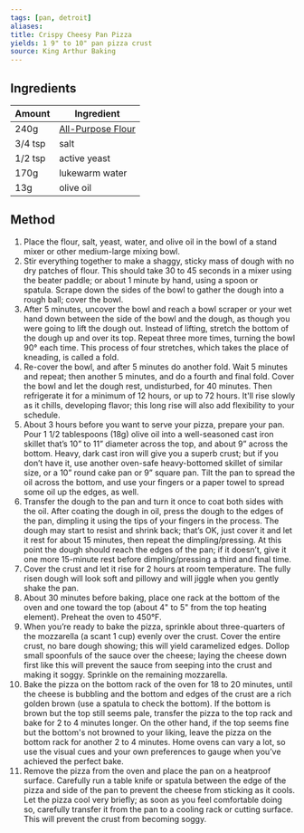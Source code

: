 ```yaml
---
tags: [pan, detroit]
aliases: 
title: Crispy Cheesy Pan Pizza
yields: 1 9" to 10" pan pizza crust
source: King Arthur Baking
---
```

## Ingredients 
| Amount  | Ingredient        |
| ------- | ----------------- |
| 240g    | [All-Purpose Flour](/reference/flour#all-purpose) |
| 3/4 tsp | salt              |
| 1/2 tsp | active yeast      |
| 170g    | lukewarm water    |
| 13g     | olive oil         |

## Method
1. Place the flour, salt, yeast, water, and olive oil in the bowl of a stand mixer or other medium-large mixing bowl.
2. Stir everything together to make a shaggy, sticky mass of dough with no dry patches of flour. This should take 30 to 45 seconds in a mixer using the beater paddle; or about 1 minute by hand, using a spoon or spatula. Scrape down the sides of the bowl to gather the dough into a rough ball; cover the bowl.
3. After 5 minutes, uncover the bowl and reach a bowl scraper or your wet hand down between the side of the bowl and the dough, as though you were going to lift the dough out. Instead of lifting, stretch the bottom of the dough up and over its top. Repeat three more times, turning the bowl 90° each time. This process of four stretches, which takes the place of kneading, is called a fold.
4. Re-cover the bowl, and after 5 minutes do another fold. Wait 5 minutes and repeat; then another 5 minutes, and do a fourth and final fold. Cover the bowl and let the dough rest, undisturbed, for 40 minutes. Then refrigerate it for a minimum of 12 hours, or up to 72 hours. It'll rise slowly as it chills, developing flavor; this long rise will also add flexibility to your schedule.
5. About 3 hours before you want to serve your pizza, prepare your pan. Pour 1 1/2 tablespoons (18g) olive oil into a well-seasoned cast iron skillet that’s 10” to 11” diameter across the top, and about 9” across the bottom. Heavy, dark cast iron will give you a superb crust; but if you don’t have it, use another oven-safe heavy-bottomed skillet of similar size, or a 10” round cake pan or 9” square pan. Tilt the pan to spread the oil across the bottom, and use your fingers or a paper towel to spread some oil up the edges, as well.
6. Transfer the dough to the pan and turn it once to coat both sides with the oil. After coating the dough in oil, press the dough to the edges of the pan, dimpling it using the tips of your fingers in the process. The dough may start to resist and shrink back; that’s OK, just cover it and let it rest for about 15 minutes, then repeat the dimpling/pressing. At this point the dough should reach the edges of the pan; if it doesn’t, give it one more 15-minute rest before dimpling/pressing a third and final time.
7. Cover the crust and let it rise for 2 hours at room temperature. The fully risen dough will look soft and pillowy and will jiggle when you gently shake the pan.
8. About 30 minutes before baking, place one rack at the bottom of the oven and one toward the top (about 4" to 5" from the top heating element). Preheat the oven to 450°F.
9. When you’re ready to bake the pizza, sprinkle about three-quarters of the mozzarella (a scant 1 cup) evenly over the crust. Cover the entire crust, no bare dough showing; this will yield caramelized edges. Dollop small spoonfuls of the sauce over the cheese; laying the cheese down first like this will prevent the sauce from seeping into the crust and making it soggy. Sprinkle on the remaining mozzarella.
10. Bake the pizza on the bottom rack of the oven for 18 to 20 minutes, until the cheese is bubbling and the bottom and edges of the crust are a rich golden brown (use a spatula to check the bottom). If the bottom is brown but the top still seems pale, transfer the pizza to the top rack and bake for 2 to 4 minutes longer. On the other hand, if the top seems fine but the bottom's not browned to your liking, leave the pizza on the bottom rack for another 2 to 4 minutes. Home ovens can vary a lot, so use the visual cues and your own preferences to gauge when you’ve achieved the perfect bake.
11. Remove the pizza from the oven and place the pan on a heatproof surface. Carefully run a table knife or spatula between the edge of the pizza and side of the pan to prevent the cheese from sticking as it cools. Let the pizza cool very briefly; as soon as you feel comfortable doing so, carefully transfer it from the pan to a cooling rack or cutting surface. This will prevent the crust from becoming soggy.